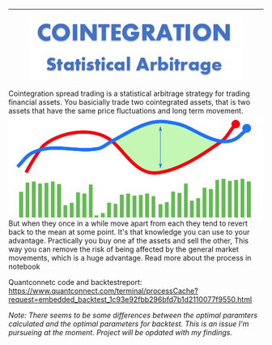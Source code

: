 ----
<p align="center">
  <img src="img/Cointegration.png" />
</p>

Cointegration spread trading is a statistical arbitrage strategy for trading financial assets. You basicially trade two cointegrated assets, that is two assets that have the same price fluctuations and long term movement. 
![Graphs](img/Github_graphs.jpg)
But when they once in a while move apart from each they tend to revert back to the mean at some point. It's that knowledge you can use to your advantage.
Practically you buy one af the assets and sell the other, This way you can remove the risk of being affected by the general market movements, which is a huge advantage. 
Read more about the process in notebook

Quantconnetc code and backtestreport:</br>
https://www.quantconnect.com/terminal/processCache?request=embedded_backtest_1c93e92fbb296bfd7b1d2110077f9550.html

*Note: There seems to be some differences between the optimal paramters calculated and the optimal parameters for backtest. This is an issue I'm pursueing at the moment. Project will be opdated with my findings.*

<!--stackedit_data:
eyJoaXN0b3J5IjpbNTI2NTk5NDU0LC01NDI4NDMyMTgsMTc3MT
kwMzA4MSwyMDAzODY4NjUzLDEyOTE5NzMwMiwxODU1NjQ5ODk3
LDEzMzk1NTcxNzMsMTk2NzkyNzU1NCwxMTMzNTkwNzgyLC0xND
MzNzk4MDcxLC0xMzEzNDM4MTYyLDQ1ODQ2Mjk3MiwtMTAwMzA4
MDYxMiwtMzY4MTg0MTI4XX0=
-->